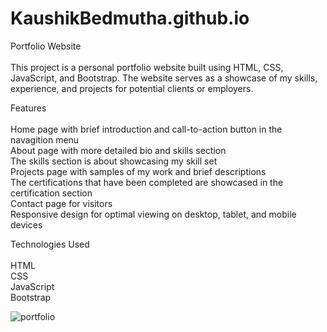 # KaushikBedmutha.github.io

Portfolio Website <br><br>
This project is a personal portfolio website built using HTML, CSS, JavaScript, and Bootstrap. 
The website serves as a showcase of my skills, experience, and projects for potential clients or employers.<br>

Features<br><br>
Home page with brief introduction and call-to-action button in the navagition menu <br>
About page with more detailed bio and skills section<br>
The skills section is about showcasing my skill set <br>
Projects page with samples of my work and brief descriptions<br>
The certifications that have been completed are showcased in the certification section <br>
Contact page for visitors <br>
Responsive design for optimal viewing on desktop, tablet, and mobile devices<br>

Technologies Used<br><br>
HTML<br>
CSS<br>
JavaScript<br>
Bootstrap<br>

![portfolio](https://user-images.githubusercontent.com/85838410/235487217-8ff8ff91-195c-4bcd-8fb8-d902402ecbd3.jpg)


